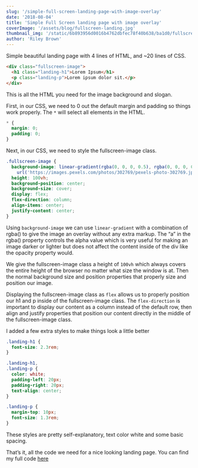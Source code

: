 ```yaml
---
slug: '/simple-full-screen-landing-page-with-image-overlay'
date: '2018-08-04'
title: 'Simple Full Screen landing page with image overlay'
coverImage: '/assets/blog/fullscreen-landing.jpg'
thumbnail_img: '/static/6b893956d0016b4762dbfec78f40b638/ba1d0/fullscreen-landing.jpg'
author: 'Riley Brown'
---
```


Simple beautiful landing page with 4 lines of HTML, and ~20 lines of CSS.

```html
<div class="fullscreen-image">
  <h1 class="landing-h1">Lorem Ipsum</h1>
  <p class="landing-p">Lorem ipsum dolor sit.</p>
</div>
```

This is all the HTML you need for the image background and slogan.

First, in our CSS, we need to 0 out the default margin and padding so things work properly. The `*` will select all elements in the HTML.

```css
* {
  margin: 0;
  padding: 0;
}
```

Next, in our CSS, we need to style the fullscreen-image class.

```css
.fullscreen-image {
  background-image: linear-gradient(rgba(0, 0, 0, 0.5), rgba(0, 0, 0, 0.5)),
    url('https://images.pexels.com/photos/302769/pexels-photo-302769.jpeg?cs=srgb&dl=architecture-building-business-302769.jpg&fm=jpg');
  height: 100vh;
  background-position: center;
  background-size: cover;
  display: flex;
  flex-direction: column;
  align-items: center;
  justify-content: center;
}
```

Using `background-image` we can use `linear-gradient` with a combination of rgba() to give the image an overlay without any extra markup. The “a” in the rgba() property controls the alpha value which is very useful for making an image darker or lighter but does not affect the content inside of the div like the opacity property would.

We give the fullscreen-image class a height of `100vh` which always covers the entire height of the browser no matter what size the window is at. Then the normal background size and position properties that properly size and position our image.

Displaying the fullscreen-image class as `flex` allows us to properly position our h1 and p inside of the fullscreen-image class. The `flex-direction` is important to display our content as a column instead of the default row, then align and justify properties that position our content directly in the middle of the fullscreen-image class.

I added a few extra styles to make things look a little better

```css
.landing-h1 {
  font-size: 2.3rem;
}

.landing-h1,
.landing-p {
  color: white;
  padding-left: 20px;
  padding-right: 20px;
  text-align: center;
}

.landing-p {
  margin-top: 10px;
  font-size: 1.3rem;
}
```

These styles are pretty self-explanatory, text color white and some basic spacing.

That’s it, all the code we need for a nice looking landing page. You can find my full code <a href="https://codepen.io/RileyB/pen/LBXWgd" target="_blank">here</a>
